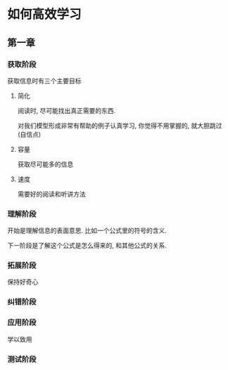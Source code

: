 # 如何高效学习

## 第一章

### 获取阶段

获取信息时有三个主要目标

1. 简化

   阅读时, 尽可能找出真正需要的东西.

   对我们模型形成非常有帮助的例子认真学习, 你觉得不用掌握的, 就大胆跳过(自信点)

2. 容量

   获取尽可能多的信息

3. 速度

   需要好的阅读和听讲方法

### 理解阶段

开始是理解信息的表面意思. 比如一个公式里的符号的含义.

下一阶段是了解这个公式是怎么得来的, 和其他公式的关系.

### 拓展阶段

保持好奇心

### 纠错阶段

### 应用阶段

学以致用

### 测试阶段



